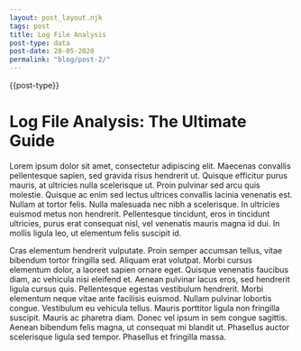 ```yaml
---
layout: post_layout.njk
tags: post
title: Log File Analysis
post-type: data
post-date: 28-05-2020
permalink: "blog/post-2/"
---
```


<div class="post-type" post-type="{{post-type}}">{{post-type}}</div> 

# Log File Analysis: The Ultimate Guide

Lorem ipsum dolor sit amet, consectetur adipiscing elit. Maecenas convallis pellentesque sapien, sed gravida risus hendrerit ut. Quisque efficitur purus mauris, at ultricies nulla scelerisque ut. Proin pulvinar sed arcu quis molestie. Quisque ac enim sed lectus ultrices convallis lacinia venenatis est. Nullam at tortor felis. Nulla malesuada nec nibh a scelerisque. In ultricies euismod metus non hendrerit. Pellentesque tincidunt, eros in tincidunt ultricies, purus erat consequat nisl, vel venenatis mauris magna id dui. In mollis ligula leo, ut elementum felis suscipit id.

Cras elementum hendrerit vulputate. Proin semper accumsan tellus, vitae bibendum tortor fringilla sed. Aliquam erat volutpat. Morbi cursus elementum dolor, a laoreet sapien ornare eget. Quisque venenatis faucibus diam, ac vehicula nisi eleifend et. Aenean pulvinar lacus eros, sed hendrerit ligula cursus quis. Pellentesque egestas vestibulum hendrerit. Morbi elementum neque vitae ante facilisis euismod. Nullam pulvinar lobortis congue. Vestibulum eu vehicula tellus. Mauris porttitor ligula non fringilla suscipit. Mauris ac pharetra diam. Donec vel ipsum in sem congue sagittis. Aenean bibendum felis magna, ut consequat mi blandit ut. Phasellus auctor scelerisque ligula sed tempor. Phasellus et fringilla massa.

